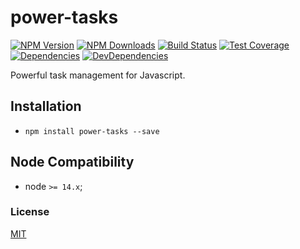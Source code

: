 # power-tasks

[![NPM Version][npm-image]][npm-url]
[![NPM Downloads][downloads-image]][downloads-url]
[![Build Status][travis-image]][travis-url]
[![Test Coverage][coveralls-image]][coveralls-url]
[![Dependencies][dependencies-image]][dependencies-url]
[![DevDependencies][devdependencies-image]][devdependencies-url]

Powerful task management for Javascript.

## Installation

  - `npm install power-tasks --save`

## Node Compatibility

  - node `>= 14.x`;
  
### License
[MIT](LICENSE)

[npm-image]: https://img.shields.io/npm/v/power-tasks.svg
[npm-url]: https://npmjs.org/package/power-tasks
[travis-image]: https://img.shields.io/travis/panates/power-tasks/master.svg
[travis-url]: https://travis-ci.com/panates/power-tasks
[coveralls-image]: https://img.shields.io/coveralls/panates/power-tasks/master.svg
[coveralls-url]: https://coveralls.io/r/panates/power-tasks
[downloads-image]: https://img.shields.io/npm/dm/power-tasks.svg
[downloads-url]: https://npmjs.org/package/power-tasks
[gitter-image]: https://badges.gitter.im/panates/power-tasks.svg
[gitter-url]: https://gitter.im/panates/power-tasks?utm_source=badge&utm_medium=badge&utm_campaign=pr-badge&utm_content=badge
[dependencies-image]: https://david-dm.org/panates/power-tasks/status.svg
[dependencies-url]:https://david-dm.org/panates/power-tasks
[devdependencies-image]: https://david-dm.org/panates/power-tasks/dev-status.svg
[devdependencies-url]:https://david-dm.org/panates/power-tasks?type=dev
[quality-image]: http://npm.packagequality.com/shield/power-tasks.png
[quality-url]: http://packagequality.com/#?package=power-tasks
